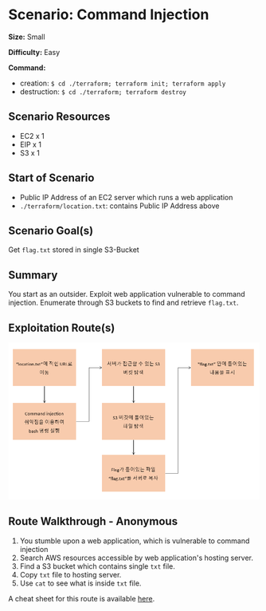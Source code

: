 # Scenario: Command Injection

**Size:** Small

**Difficulty:** Easy

**Command:** 
- creation: `$ cd ./terraform; terraform init; terraform apply`
- destruction: `$ cd ./terraform; terraform destroy`

## Scenario Resources

* EC2 x 1
* EIP x 1
* S3 x 1

## Start of Scenario

- Public IP Address of an EC2 server which runs a web application
- `./terraform/location.txt`: contains Public IP Address above

## Scenario Goal(s)

Get `flag.txt` stored in single S3-Bucket

## Summary

You start as an outsider. Exploit web application vulnerable to command injection. Enumerate through S3 buckets to find and retrieve `flag.txt`.

## Exploitation Route(s)

![Alt text](./CMD-Inj_route.png)

## Route Walkthrough - Anonymous

1. You stumble upon a web application, which is vulnerable to command injection
2. Search AWS resources accessible by web application's hosting server.
3. Find a S3 bucket which contains single `txt` file.
4. Copy `txt` file to hosting server.
5. Use `cat` to see what is inside `txt` file.

A cheat sheet for this route is available [here](./cheatsheet.md).
